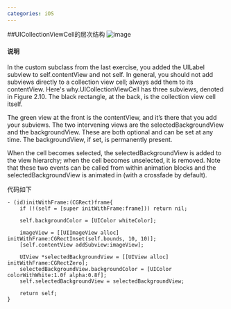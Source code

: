 ```yaml
---
categories: iOS
---
```

<link rel="stylesheet" href="http://yastatic.net/highlightjs/8.2/styles/xcode.min.css">
<script src="http://yastatic.net/highlightjs/8.2/highlight.min.js"></script>
<script>hljs.initHighlightingOnLoad();</script>

##UICollectionViewCell的层次结构
![image](http://ww4.sinaimg.cn/large/74311666jw1ewtmyxc4i0j20nu0dg75h.jpg)

#### 说明
In the custom subclass from the last exercise, you added the UILabel subview to self.contentView and not self. 
In general, you should not add subviews directly to a collection view cell; always add them to its contentView. 
Here's why.UICollectionViewCell has three subviews, denoted in Figure 2.10. The black rectangle, at the back, 
is the collection view cell itself.

The green view at the front is the contentView, and it’s there that you add your subviews.
The two intervening views are the selectedBackgroundView and the backgroundView. 
These are both optional and can be set at any time. The backgroundView, if set, is permanently present.
When the cell becomes selected, the selectedBackgroundView is added to the view hierarchy;when the cell becomes unselected, it is removed. Note that these two events can be called from within animation blocks and the selectedBackgroundView is animated in (with a crossfade by default).


代码如下

	- (id)initWithFrame:(CGRect)frame{
    	if (!(self = [super initWithFrame:frame])) return nil;
    
    	self.backgroundColor = [UIColor whiteColor];
    
    	imageView = [[UIImageView alloc] initWithFrame:CGRectInset(self.bounds, 10, 10)];
    	[self.contentView addSubview:imageView];
    
    	UIView *selectedBackgroundView = [[UIView alloc] initWithFrame:CGRectZero];
    	selectedBackgroundView.backgroundColor = [UIColor colorWithWhite:1.0f alpha:0.8f];
    	self.selectedBackgroundView = selectedBackgroundView;
    
    	return self;
	}

